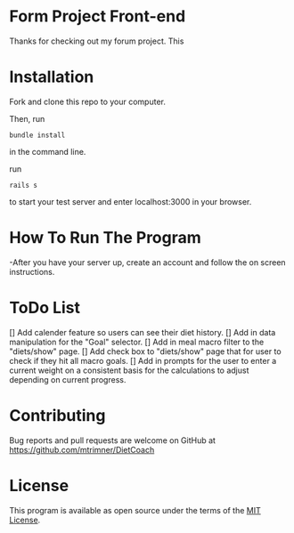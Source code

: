 # Form Project Front-end

Thanks for checking out my forum project. This 


# Installation

Fork and clone this repo to your computer.

Then, run 
```
bundle install
```
 in the command line. 

run 
```
rails s
```
to start your test server and enter localhost:3000 in your browser.

# How To Run The Program

-After you have your server up, create an account and follow the on screen instructions.

# ToDo List

[] Add calender feature so users can see their diet history.
[] Add in data manipulation for the "Goal" selector.
[] Add in meal macro filter to the "diets/show" page.
[] Add check box to "diets/show" page that for user to check if they hit all macro goals.
[] Add in prompts for the user to enter a current weight on a consistent basis for the calculations to adjust depending on current progress.

# Contributing

Bug reports and pull requests are welcome on GitHub at https://github.com/mtrimner/DietCoach

# License

This program is available as open source under the terms of the [MIT License](https://opensource.org/licenses/MIT).